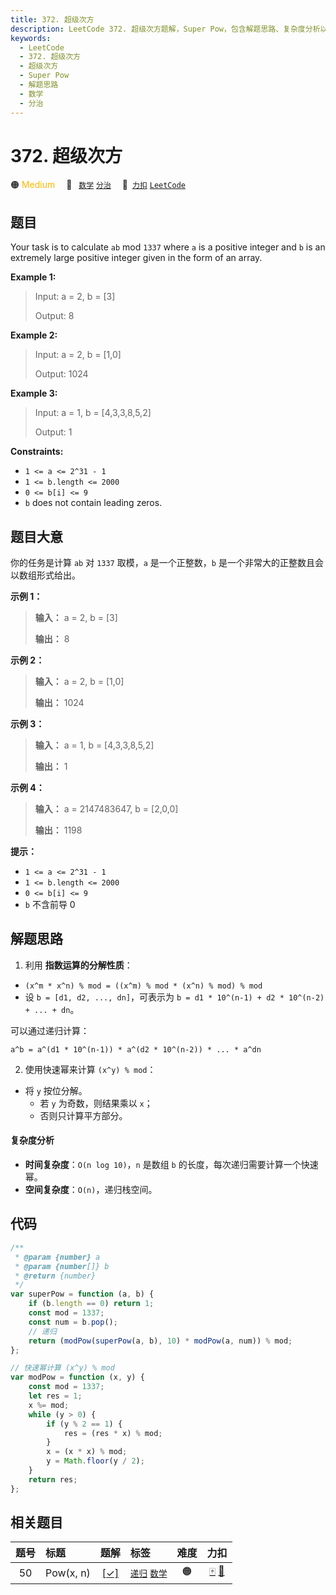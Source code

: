 ```yaml
---
title: 372. 超级次方
description: LeetCode 372. 超级次方题解，Super Pow，包含解题思路、复杂度分析以及完整的 JavaScript 代码实现。
keywords:
  - LeetCode
  - 372. 超级次方
  - 超级次方
  - Super Pow
  - 解题思路
  - 数学
  - 分治
---
```


# 372. 超级次方

🟠 <font color=#ffb800>Medium</font>&emsp; 🔖&ensp; [`数学`](/tag/math.md) [`分治`](/tag/divide-and-conquer.md)&emsp; 🔗&ensp;[`力扣`](https://leetcode.cn/problems/super-pow) [`LeetCode`](https://leetcode.com/problems/super-pow)

## 题目

Your task is to calculate `ab` mod `1337` where `a` is a positive integer and
`b` is an extremely large positive integer given in the form of an array.

**Example 1:**

> Input: a = 2, b = [3]
>
> Output: 8

**Example 2:**

> Input: a = 2, b = [1,0]
>
> Output: 1024

**Example 3:**

> Input: a = 1, b = [4,3,3,8,5,2]
>
> Output: 1

**Constraints:**

- `1 <= a <= 2^31 - 1`
- `1 <= b.length <= 2000`
- `0 <= b[i] <= 9`
- `b` does not contain leading zeros.

## 题目大意

你的任务是计算 `ab` 对 `1337` 取模，`a` 是一个正整数，`b` 是一个非常大的正整数且会以数组形式给出。

**示例 1：**

> **输入：** a = 2, b = [3]
>
> **输出：** 8

**示例 2：**

> **输入：** a = 2, b = [1,0]
>
> **输出：** 1024

**示例 3：**

> **输入：** a = 1, b = [4,3,3,8,5,2]
>
> **输出：** 1

**示例 4：**

> **输入：** a = 2147483647, b = [2,0,0]
>
> **输出：** 1198

**提示：**

- `1 <= a <= 2^31 - 1`
- `1 <= b.length <= 2000`
- `0 <= b[i] <= 9`
- `b` 不含前导 0

## 解题思路

1. 利用 **指数运算的分解性质**：

- `(x^m * x^n) % mod = ((x^m) % mod * (x^n) % mod) % mod`
- 设 `b = [d1, d2, ..., dn]`，可表示为 `b = d1 * 10^(n-1) + d2 * 10^(n-2) + ... + dn`。

可以通过递归计算：

`a^b = a^(d1 * 10^(n-1)) * a^(d2 * 10^(n-2)) * ... * a^dn`

2. 使用快速幂来计算 `(x^y) % mod`：

- 将 `y` 按位分解。
  - 若 `y` 为奇数，则结果乘以 `x`；
  - 否则只计算平方部分。

#### 复杂度分析

- **时间复杂度**：`O(n log 10)`，`n` 是数组 `b` 的长度，每次递归需要计算一个快速幂。
- **空间复杂度**：`O(n)`，递归栈空间。

## 代码

```javascript
/**
 * @param {number} a
 * @param {number[]} b
 * @return {number}
 */
var superPow = function (a, b) {
	if (b.length == 0) return 1;
	const mod = 1337;
	const num = b.pop();
	// 递归
	return (modPow(superPow(a, b), 10) * modPow(a, num)) % mod;
};

// 快速幂计算 (x^y) % mod
var modPow = function (x, y) {
	const mod = 1337;
	let res = 1;
	x %= mod;
	while (y > 0) {
		if (y % 2 == 1) {
			res = (res * x) % mod;
		}
		x = (x * x) % mod;
		y = Math.floor(y / 2);
	}
	return res;
};
```

## 相关题目

<!-- prettier-ignore -->
| 题号 | 标题 | 题解 | 标签 | 难度 | 力扣 |
| :------: | :------ | :------: | :------ | :------: | :------: |
| 50 | Pow(x, n) | [[✓]](/problem/0050.md) |  [`递归`](/tag/recursion.md) [`数学`](/tag/math.md) | 🟠 | [🀄️](https://leetcode.cn/problems/powx-n) [🔗](https://leetcode.com/problems/powx-n) |